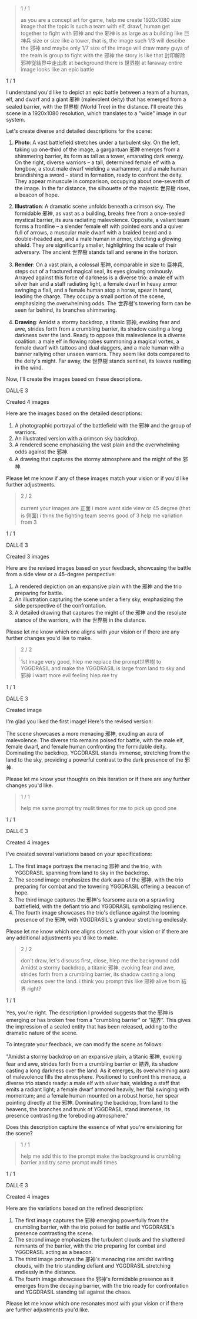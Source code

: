 > 1 / 1
> 
> as you are a concept art for game, help me create 1920x1080 size image that the topic is such a team with elf, drawf, human get together to fight with 邪神 and the 邪神 is as large as a building like 巨神兵 size or size like a tower, that is, the image such 1/3 will descibe the 邪神 and maybe only 1/7 size of the image will draw many guys of the team is group to fight with the 邪神 the story is like that 封印解除 邪神從結界中走出來 at background there is 世界樹 at faraway entire image looks like an epic battle

1 / 1

I understand you'd like to depict an epic battle between a team of a human, elf, and dwarf and a giant 邪神 (malevolent deity) that has emerged from a sealed barrier, with the 世界樹 (World Tree) in the distance. I'll create this scene in a 1920x1080 resolution, which translates to a "wide" image in our system.

Let's create diverse and detailed descriptions for the scene:

1.  **Photo**: A vast battlefield stretches under a turbulent sky. On the left, taking up one-third of the image, a gargantuan 邪神 emerges from a shimmering barrier, its form as tall as a tower, emanating dark energy. On the right, diverse warriors – a tall, determined female elf with a longbow, a stout male dwarf wielding a warhammer, and a male human brandishing a sword – stand in formation, ready to confront the deity. They appear minuscule in comparison, occupying about one-seventh of the image. In the far distance, the silhouette of the majestic 世界樹 rises, a beacon of hope.
    
2.  **Illustration**: A dramatic scene unfolds beneath a crimson sky. The formidable 邪神, as vast as a building, breaks free from a once-sealed mystical barrier, its aura radiating malevolence. Opposite, a valiant team forms a frontline – a slender female elf with pointed ears and a quiver full of arrows, a muscular male dwarf with a braided beard and a double-headed axe, and a male human in armor, clutching a glowing shield. They are significantly smaller, highlighting the scale of their adversary. The ancient 世界樹 stands tall and serene in the horizon.
    
3.  **Render**: On a vast plain, a colossal 邪神, comparable in size to 巨神兵, steps out of a fractured magical seal, its eyes glowing ominously. Arrayed against this force of darkness is a diverse trio: a male elf with silver hair and a staff radiating light, a female dwarf in heavy armor swinging a flail, and a female human atop a horse, spear in hand, leading the charge. They occupy a small portion of the scene, emphasizing the overwhelming odds. The 世界樹's towering form can be seen far behind, its branches shimmering.
    
4.  **Drawing**: Amidst a stormy backdrop, a titanic 邪神, evoking fear and awe, strides forth from a crumbling barrier, its shadow casting a long darkness over the land. Ready to oppose this malevolence is a diverse coalition: a male elf in flowing robes summoning a magical vortex, a female dwarf with tattoos and dual daggers, and a male human with a banner rallying other unseen warriors. They seem like dots compared to the deity's might. Far away, the 世界樹 stands sentinel, its leaves rustling in the wind.
    

Now, I'll create the images based on these descriptions.

DALL·E 3

Created 4 images

Here are the images based on the detailed descriptions:

1.  A photographic portrayal of the battlefield with the 邪神 and the group of warriors.
2.  An illustrated version with a crimson sky backdrop.
3.  A rendered scene emphasizing the vast plain and the overwhelming odds against the 邪神.
4.  A drawing that captures the stormy atmosphere and the might of the 邪神.

Please let me know if any of these images match your vision or if you'd like further adjustments.

> 2 / 2
> 
> current your images are 正面 i more want side view or 45 degree (that is 側面) i think the fighting team seems good of 3 help me variation from 3

1 / 1

DALL·E 3

Created 3 images

Here are the revised images based on your feedback, showcasing the battle from a side view or a 45-degree perspective:

1.  A rendered depiction on an expansive plain with the 邪神 and the trio preparing for battle.
2.  An illustration capturing the scene under a fiery sky, emphasizing the side perspective of the confrontation.
3.  A detailed drawing that captures the might of the 邪神 and the resolute stance of the warriors, with the 世界樹 in the distance.

Please let me know which one aligns with your vision or if there are any further changes you'd like to make.

> 2 / 2
> 
> 1st image very good, hlep me replace the prompt世界樹 to YGGDRASIL and make the YGGDRASIL is large from land to sky and 邪神 i want more evil feeling hlep me try

1 / 1

DALL·E 3

Created image

I'm glad you liked the first image! Here's the revised version:

The scene showcases a more menacing 邪神, exuding an aura of malevolence. The diverse trio remains poised for battle, with the male elf, female dwarf, and female human confronting the formidable deity. Dominating the backdrop, YGGDRASIL stands immense, stretching from the land to the sky, providing a powerful contrast to the dark presence of the 邪神.

Please let me know your thoughts on this iteration or if there are any further changes you'd like.

> 1 / 1
> 
> help me same prompt try mulit times for me to pick up good one

1 / 1

DALL·E 3

Created 4 images

I've created several variations based on your specifications:

1.  The first image portrays the menacing 邪神 and the trio, with YGGDRASIL spanning from land to sky in the backdrop.
2.  The second image emphasizes the dark aura of the 邪神, with the trio preparing for combat and the towering YGGDRASIL offering a beacon of hope.
3.  The third image captures the 邪神's fearsome aura on a sprawling battlefield, with the defiant trio and YGGDRASIL symbolizing resilience.
4.  The fourth image showcases the trio's defiance against the looming presence of the 邪神, with YGGDRASIL's grandeur stretching endlessly.

Please let me know which one aligns closest with your vision or if there are any additional adjustments you'd like to make.

> 2 / 2
> 
> don't draw, let's discuss first, close, hlep me the background add Amidst a stormy backdrop, a titanic 邪神, evoking fear and awe, strides forth from a crumbling barrier, its shadow casting a long darkness over the land. i think you prompt this like 邪神 alive from 結界 right?

1 / 1

Yes, you're right. The description I provided suggests that the 邪神 is emerging or has broken free from a "crumbling barrier" or "結界". This gives the impression of a sealed entity that has been released, adding to the dramatic nature of the scene.

To integrate your feedback, we can modify the scene as follows:

"Amidst a stormy backdrop on an expansive plain, a titanic 邪神, evoking fear and awe, strides forth from a crumbling barrier or 結界, its shadow casting a long darkness over the land. As it emerges, its overwhelming aura of malevolence fills the atmosphere. Positioned to confront this menace, a diverse trio stands ready: a male elf with silver hair, wielding a staff that emits a radiant light; a female dwarf armored heavily, her flail swinging with momentum; and a female human mounted on a robust horse, her spear pointing directly at the 邪神. Dominating the backdrop, from land to the heavens, the branches and trunk of YGGDRASIL stand immense, its presence contrasting the foreboding atmosphere."

Does this description capture the essence of what you're envisioning for the scene?

> 1 / 1
> 
> help me add this to the prompt make the background is crumbling barrier and try same prompt multi times

1 / 1

DALL·E 3

Created 4 images

Here are the variations based on the refined description:

1.  The first image captures the 邪神 emerging powerfully from the crumbling barrier, with the trio poised for battle and YGGDRASIL's presence contrasting the scene.
2.  The second image emphasizes the turbulent clouds and the shattered remnants of the barrier, with the trio preparing for combat and YGGDRASIL acting as a beacon.
3.  The third image portrays the 邪神's menacing rise amidst swirling clouds, with the trio standing defiant and YGGDRASIL stretching endlessly in the distance.
4.  The fourth image showcases the 邪神's formidable presence as it emerges from the decaying barrier, with the trio ready for confrontation and YGGDRASIL standing tall against the chaos.

Please let me know which one resonates most with your vision or if there are further adjustments you'd like.
